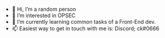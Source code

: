 - 👋 Hi, I’m a random person
- 👀 I’m interested in OPSEC
- 🌱 I’m currently learning common tasks of a Front-End dev.
- 📫 Easiest way to get in touch with me is: Discord; ck#0666

<!---
cagkoc/cagkoc is a ✨ special ✨ repository because its `README.md` (this file) appears on your GitHub profile.
You can click the Preview link to take a look at your changes.
--->
